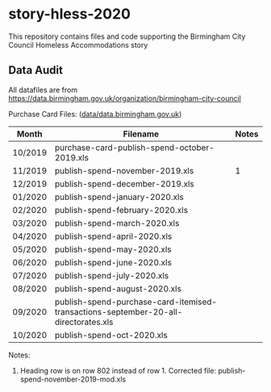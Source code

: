 # story-hless-2020

This repository contains files and code supporting the Birmingham City Council Homeless Accommodations story

## Data Audit

All datafiles are from https://data.birmingham.gov.uk/organization/birmingham-city-council 

Purchase Card Files: ([data/data.birmingham.gov.uk](data/data.birmingham.gov.uk))

Month | Filename | Notes
--- | --- | ---
10/2019 | purchase-card-publish-spend-october-2019.xls
11/2019 | publish-spend-november-2019.xls | 1 |
12/2019 | publish-spend-december-2019.xls
01/2020 | publish-spend-january-2020.xls
02/2020 | publish-spend-february-2020.xls
03/2020 | publish-spend-march-2020.xls
04/2020 | publish-spend-april-2020.xls
05/2020 | publish-spend-may-2020.xls
06/2020 | publish-spend-june-2020.xls
07/2020 | publish-spend-july-2020.xls
08/2020 | publish-spend-august-2020.xls
09/2020 | publish-spend-purchase-card-itemised-transactions-september-20-all-directorates.xls
10/2020 | publish-spend-oct-2020.xls

Notes:
1. Heading row is on row 802 instead of row 1. Corrected file: publish-spend-november-2019-mod.xls





